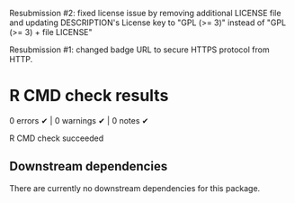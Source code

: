 Resubmission #2: fixed license issue by removing additional LICENSE file and updating DESCRIPTION's License key to "GPL (>= 3)" instead of "GPL (>= 3) + file LICENSE" 

Resubmission #1: changed badge URL to secure HTTPS protocol from HTTP.

# R CMD check results 

0 errors ✔ | 0 warnings ✔ | 0 notes ✔

R CMD check succeeded

## Downstream dependencies

There are currently no downstream dependencies for this package.

